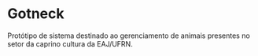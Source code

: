 # Gotneck

Protótipo de sistema destinado ao gerenciamento de animais presentes no setor da caprino cultura da EAJ/UFRN.